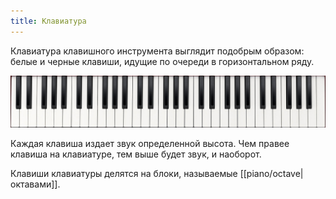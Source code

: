 ```yaml
---
title: Клавиатура
---
```

Клавиатура клавишного инструмента выглядит подобрым образом: белые и черные клавиши, идущие по очереди в горизонтальном ряду.

![Клавиатура](piano/keyboard.png)

Каждая клавиша издает звук определенной высота. Чем правее клавиша на клавиатуре, тем выше будет звук, и наоборот.

Клавиши клавиатуры делятся на блоки, называемые [[piano/octave|октавами]].
